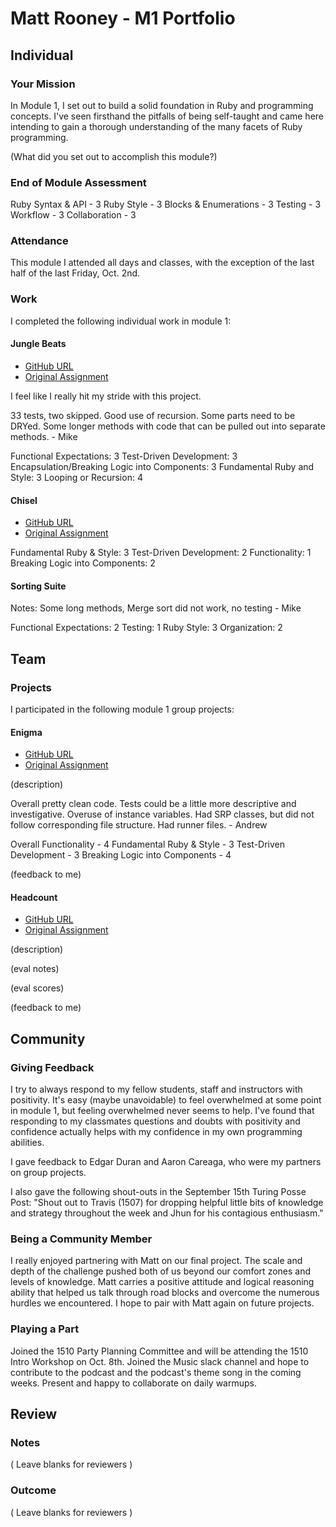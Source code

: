 # Matt Rooney - M1 Portfolio

## Individual

### Your Mission

In Module 1, I set out to build a solid foundation in Ruby and programming concepts. I've seen firsthand the pitfalls of being self-taught and came here intending to gain a thorough understanding of the many facets of Ruby programming.

(What did you set out to accomplish this module?)

### End of Module Assessment

Ruby Syntax & API - 3
Ruby Style - 3
Blocks & Enumerations - 3
Testing - 3
Workflow - 3
Collaboration - 3

### Attendance

This module I attended all days and classes, with the exception of the last half of the last Friday, Oct. 2nd.

### Work

I completed the following individual work in module 1:

#### Jungle Beats

* [GitHub URL](https://github.com/MattRooney/Jungle-Beats)
* [Original Assignment](https://github.com/turingschool/curriculum/blob/master/source/projects/jungle_beat.markdown)

I feel like I really hit my stride with this project.

33 tests, two skipped. Good use of recursion. Some parts need to be DRYed. Some longer methods with code that can be pulled out into separate methods. - Mike

Functional Expectations: 3
Test-Driven Development: 3
Encapsulation/Breaking Logic into Components: 3
Fundamental Ruby and Style: 3
Looping or Recursion: 4

#### Chisel

* [GitHub URL](https://github.com/MattRooney/ChiselProject)
* [Original Assignment]()

Fundamental Ruby & Style: 3
Test-Driven Development: 2
Functionality: 1
Breaking Logic into Components: 2

#### Sorting Suite

Notes: Some long methods, Merge sort did not work, no testing - Mike

Functional Expectations: 2
Testing: 1
Ruby Style: 3
Organization: 2


## Team

### Projects

I participated in the following module 1 group projects:

#### Enigma

* [GitHub URL](https://github.com/edgarduran/enigma)
* [Original Assignment](https://github.com/turingschool/curriculum/blob/master/source/projects/enigma.markdown)

(description)

Overall pretty clean code. Tests could be a little more descriptive and investigative. Overuse of instance variables. Had SRP classes, but did not follow corresponding file structure. Had runner files. - Andrew

Overall Functionality - 4
Fundamental Ruby & Style - 3
Test-Driven Development - 3
Breaking Logic into Components - 4

(feedback to me)

#### Headcount

* [GitHub URL](https://github.com/acareaga/headcount)
* [Original Assignment](https://github.com/turingschool/curriculum/blob/master/source/projects/headcount.markdown)

(description)

(eval notes)

(eval scores)

(feedback to me)

## Community

### Giving Feedback

I try to always respond to my fellow students, staff and instructors with positivity. It's easy (maybe unavoidable) to feel overwhelmed at some point in module 1, but feeling overwhelmed never seems to help. I've found that responding to my classmates questions and doubts with positivity and confidence actually helps with my confidence in my own programming abilities.

I gave feedback to Edgar Duran and Aaron Careaga, who were my partners on group projects.

I also gave the following shout-outs in the September 15th Turing Posse Post: "Shout out to Travis (1507) for dropping helpful little bits of knowledge and strategy throughout the week and Jhun for his contagious enthusiasm."

### Being a Community Member

I really enjoyed partnering with Matt on our final project. The scale and depth of the challenge pushed both of us beyond our comfort zones and levels of knowledge. Matt carries a positive attitude and logical reasoning ability that helped us talk through road blocks and overcome the numerous hurdles we encountered. I hope to pair with Matt again on future projects.

### Playing a Part

Joined the 1510 Party Planning Committee and will be attending the 1510 Intro Workshop on Oct. 8th.
Joined the Music slack channel and hope to contribute to the podcast and the podcast's theme song in the coming weeks.
Present and happy to collaborate on daily warmups.


## Review

### Notes

( Leave blanks for reviewers )

### Outcome

( Leave blanks for reviewers )
